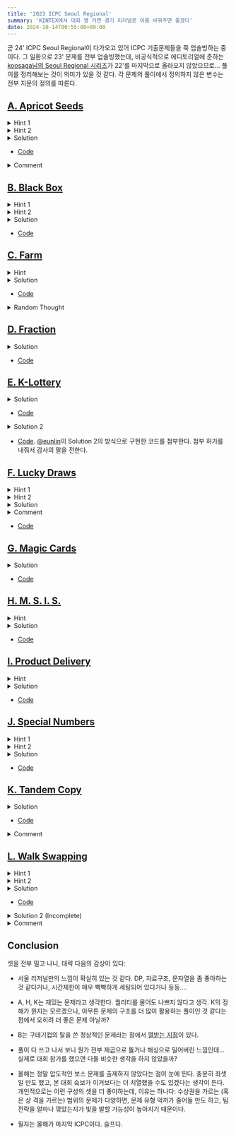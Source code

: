 ```yaml
---
title: '2023 ICPC Seoul Regional'
summary: 'KINTEX에서 대회 열 거면 경기 리저널로 이름 바꿔주면 좋겠다'
date: 2024-10-14T00:55:00+09:00
---
```


곧 24' ICPC Seoul Regional이 다가오고 있어 ICPC 기출문제들을 쭉 업솔빙하는 중이다. 그 일환으로 23' 문제를 전부 업솔빙했는데, 비공식적으로 에디토리얼에 준하는 [koosaga님의 Seoul Regional 시리즈](https://koosaga.com/306)가 22'를 마지막으로 올라오지 않았으므로... 풀이를 정리해보는 것이 의미가 있을 것 같다. 각 문제의 풀이에서 정의하지 않은 변수는 전부 지문의 정의를 따른다.

## [A. Apricot Seeds](https://boj.kr/30852)

<details>
<summary>Hint 1</summary>

[이 문제](https://boj.kr/11920)를 먼저 풀고 오자. 정해를 꼭 알아보자.

</details>

<details>
<summary>Hint 2</summary>

편의상 `$s=1$`, `$e=n$`이라고 하자. 쿼리의 답은 `$Ans(s, e, m, 1, r) - Ans(s, e, m, 1, l-1)$`로 구해낼 수 있음을 관찰하자. `$l = 1$`이라면 문제를 어떻게 풀 수 있을까?

</details>

<details>
<summary>Solution</summary>

본 대회에서는 `$0$`솔이었던 문제이고, 난이도 커브도 셋에서 가장 어려운 문제 중 하나로 의도되었을 법하다.
Bubble sort의 성질 중 하나로, 주어진 배열 `$A$`에서 `$k$`번 pass를 진행했을 때의 배열 상태는 다음과 같은 과정으로 구할 수 있음이 알려져 있다:

1. Priority queue (PQ)에 `$A_1$`, `$A_2$`, `$\cdots$`, `$A_{k-1}$`을 insert한다.
2. 이후 `$n-k+1$`번 동안 새로운 원소를 PQ에 넣고, 최소 원소를 하나 제거하는 과정을 반복한다.
3. PQ에 원소가 남아있지 않을 때까지 최소 원소를 제거한다. 이 때 여태까지 PQ에서 제거한 원소들을 순서대로 나열한 것이 곧 배열의 최종 상태이다.

편의상 `$s=1$`, `$e=n$`이라고 가정하자. Hint 2에 따르면 `$l=1$`만 고려해도 된다. 이 과정으로 pass를 `$m$`번 진행했을 때 배열의 변화를 naive한 `$O(nm)$`에서 `$O(n \log m)$`로 개선시켰으나, 쿼리를 처리하기에는 아직 부족하다. 기본적으로 위의 관찰은 `$m$`번 pass를 진행한 이후의 상태를 완벽하게 구해내는데, 문제에서 필요한 것은 어떤 구간의 합이므로, 합만 빠르게 계산해낼 방법이 없을지 생각해보는 것이 자연스럽다. 

먼저 `$r+m \leq n$`이라고 하면, `$A_r$`은 PQ에 `$A_{r+m}$`까지 insert한 시점에 빠져나오는 원소가 된다. 즉, 이 시점에 최종 상태에서의 `$A_1$`, `$\cdots$`, `$A_r$`과 PQ에 들어있는 원소를 모으면 초기 배열의 `$A_1$`, `$\cdots$`, `$A_{r+m}$`를 모은 집합과 같다. 이 때 PQ에 남아 있는 원소는 `$A_1$`, `$\cdots$`, `$A_{r+m}$`들 중 가장 큰 `$m$`개의 원소라는 것이 주요한 관찰이다. 증명은 귀류법. 제일 큰 `$m$`개의 원소가 PQ에 들어온 이후 빠지려면 어떤 `$m+1$`개 수 중 최소인 시점이 존재해야 하는데, `$A_r$`까지만 확정한 상태이므로 그것이 불가능. 또한 `$r+m > n$`이면, PQ에 남아 있는 원소는 전체 배열 중에서 가장 큰 원소 몇 개이다.

그러므로 이 문제는 다음 쿼리를 빠르게 처리할 수 있다면 해결된다: `$(s, e, k)$`에 대해, `$A[s,e]$` 부분수열에서 가장 작은 원소 `$k$`개의 합을 구하라. 시각적으로 상황을 생각해보면, 모든 `$A_i$`를 좌표평면 상에 `$(i, ord_i)$` 점으로 표현하는데, 여기서 `$ord_i$`는 `$A_i$`번째 원소가 `$A$`들 중에서 몇 번째로 작은 원소인지 나타내는 값이다. 그러면 `$(s, e, k)$` 쿼리는 직사각형 `$[s, e] \times [1, y]$` 내에 존재하는 점의 개수가 `$k$`개 이상인 최소의 `$y$`를 찾는 문제로 변한다. 그 때 쿼리의 답은 그 직사각형 내에 속한 점들에 대응되는 `$A$` 배열 원소의 값들의 합이다.

여기서 `$s, e$`도 쿼리로 들어오는 값이므로, 위의 상황을 persistent하게 관리할 수 있다면 좋겠다는 motivation을 얻을 수 있다. 그러므로 구간 합을 관리하는 persistent segment tree를 생각해보자. 잠깐만 `$s=1$`이라고 가정하자. 위의 시각화에서, `$x$`축이 일종의 '시간축'이고, `$y$`축은 구간 합 세그의 index를 나타낸다고 하자. 즉, `$e$`번째 세그에서 구간 `$[l, r]$`에 관리되는 값은 `$[1, e] \times [l, r]$` 직사각형 내의 점의 개수와, 그 점에 대응되는 `$A$` 원소의 합이다. `$y$`는 기본적으로 binary search로 빠르게 알아낼 수 있는 변수이며, `$e$`번째 세그 위에서 walking 테크닉을 써서 `$O(\log n)$`에 알아낼 수 있다. 동시에 우리가 궁금한 값인 각 점에 대응되는 `$A$` 원소의 합도 이 과정에서 동시에 알아낼 수 있다. 그럼 `$s\not=1$`일 때는? Walking을 `$s-1$`번째 세그와 `$e$`번째 세그 위에서 동시에 진행하면 된다. 이해가 안 간다면 아래 코드를 참고해봐도 좋을 듯하다. 시간복잡도는 `$O(n+q) \log n)$`.

</details>

- [Code](https://boj.kr/effe436b3f094dddb3fb213abbb8ec70)

<details>
<summary>Comment</summary>

버블 정렬의 이러한 분석을 활용하는 문제는 [하나](https://atcoder.jp/contests/arc181/tasks/arc181_d)가 더 있다. 꽤 자주 나오는 아이디어 같고, 재밌다.

</details>


## [B. Black Box](https://boj.kr/30853)

<details>
<summary>Hint 1</summary>

당황하지 말자.

</details>

<details>
<summary>Hint 2</summary>

주어진 코드를 해석하면, 처음에 빈 배열이 주어져 있을 때 다음의 쿼리를 `$n$`번 처리하는 것으로 바뀐다. `$(idx, val)$`: `$val$`을 `$idx$` 위치에 삽입한다.
최종 상태를 출력하면 된다. 

</details>

<details>
<summary>Solution</summary>

이 문제의 철학은 뭘까? 모르겠다. Hint 2에 요약된 문제에 대한 해설만 하겠다. 거꾸로 생각해보자. 마지막 쿼리는 삽입한 이후에 그 원소의 위치가 변할 일이 없으므로, 최종 상태에서 그 원소의 위치를 쿼리만 보고 바로 확정할 수 있다. 이러한 관찰에 힘입어, 쿼리를 거꾸로 처리할 수 없을까? 즉, 몇 개의 원소의 '최종 상태에서의 위치'가 이미 정해져 있을 때, 쿼리 `$(p, v)$`를 처리하여 `$v$`의 최종 위치 `$p' \geq p$`를 알아낼 수 있을까? (insertion 과정에서 모든 원소의 index는 정의상 단조증가)

최중 위치가 `$p'$`이라고 가정하자. 이것이 의미하는 바는 두 가지이다. 먼저, `$(p, v)$` 이후의 모든 쿼리를 처리하면 `$v$` 앞에 원소가 삽입되는 횟수가 `$p'-p$`번 존재했어야 한다. 두 번째로, `$v$`의 index가 증가하는 횟수는 (거꾸로 봤을 때) 현재 최종 위치를 알고 있는 원소들 중 `$p'$`보다 작은 위치에 놓인 원소의 개수와 동일하다는 것이다. 이 사실은 간단하게 보여진다. `$p'$`보다 작은 위치에 놓이게 될 원소가 `$v$`의 index를 밀지 않았다고 가정하면, `$v$`의 오른쪽에 insert되었다는 뜻이고, 두 원소의 상대적인 위치는 아무리 insert가 더 진행되어도 변하지 않으므로 모순.

그러므로 `$f(p')$`을 `$p'-p$`에서 위치가 결정된 원소들 중 그 위치가 `$p'$` 미만인 것의 개수를 뺀 값으로 정의하자. `$p'$`이 `$1$` 증가할 때 앞의 항은 무조건 `$1$` 증가하나, 뒤쪽 항은 `$0$` 혹은 `$1$`이 증가하므로 `$f$`는 단조증가 함수이다. 위의 논의로부터, 우리는 `$f(p')=0$`인 위치가 올바른 `$p'$`이라는 것을 알고 있다. 따라서 이를 binary search로 찾아주면 된다! `$f(p')=0$`인 `$p'$`이 하나가 아닐 수도 있는데, 이미 최종 위치로 점유된 위치를 또 `$p'$`으로 선택하는 것은 불가능하므로, 이 조건까지 고려하면 항상 하나로 결정된다. 증명은 그냥 `$f$`의 단조성 증명을 잘 생각해보면 알 수 있고, 구현적으로는 그러한 `$p'$` 중 최대인 것을 선택해주면 된다고만 첨언한다.

</details>

- [Code](https://boj.kr/4871900cd59343f38f5518bdff17b82c)


## [C. Farm](https://boj.kr/30854)

<details>
<summary>Hint</summary>

`$y$`좌표가 가장 큰 점을 포함하는 직사각형이 어떻게 생겼어야 할까?

</details>

<details>
<summary>Solution</summary>

주어진 Farm을 '영역'이라고 하자. 입력으로 주어지는 점 `$n$`개를 정점으로 하는 그래프 `$G$`를 생각하자. `$i$`와 `$j$`가 간선으로 이어져 있을 필요충분조건은 `$i$`번 점과 `$j$`번 점을 동시에 덮으면서 영역 내에 완전히 포함되는 직사각형이 없는 것이다. 즉 `$G$`에서 간선으로 연결된 두 정점은 무조건 임의의 해에서 서로 다른 직사각형에 덮여 있어야 한다. 따라서 이론적으로 `$G$`의 coloring 문제를 풀 수 있다면 이 문제를 풀 수 있다.

다만 실제로 이는 매우 어려운 문제이고, 다음 과정을 반복하면 올바른 최적 채색 방법을 얻어낼 수 있음을 보이겠다:

1. 점들을 `$y$`좌표가 큰 순으로 본다. 초기에는 아무 직사각형도 그려져 있지 않다.
2. 점의 위치가 `$(x, y)$`라고 하자. 이 점이 현재 어떤 직사각형으로 덮여 있다면 무시하고 다음으로 넘어간다. 덮여 있지 않다면, 그 점으로부터 양쪽으로 `$x$`축과 평행한 반직선을 영역 경계와 충돌할 때까지 연장하여 그린다. 그 선분이 `$[l, r]$` 범위가 되었다면, 새로운 직사각형 `$[l, r] \times [0, y]$`를 영역에 그린다. 이 직사각형은 이미 그려져 있을 수 있는 다른 직사각형보다 우선한다: 다른 영역과 겹친다면 미리 그려진 영역을 무시하고, 그 영역이 축소되는 것으로 생각한다.

이 과정 도중에 새로운 직사각형을 그리게 되는 점들이 순서대로 `$P_1$`, `$\cdots$`, `$P_t$`로 총 `$t$`개라고 하자. 이 때 임의의 `$1 \leq i < j \leq t$`에 대해 `$P_i$`와 `$P_j$`는 `$G$`에서 무조건 인접해있다. 왜냐하면 `$P_i$`를 볼 때 새로 그려지는 직사각형은 `$P_i$`를 포함하는 최대 폭의 직사각형이기 때문이다. `$P_j$`의 `$y$`좌표는 `$P_i$`의 그것 이하이므로, 이 직사각형에 `$P_j$`가 포함되지 않음과 `$G$`에서 두 점이 인접함이 동치임을 쉽게 확인할 수 있다. 그러므로 `$G$`는 그 subgraph로 `$K_t$`를 포함하고 있으며, 따라서 `$\Delta(G) \geq t$`이다. 또한 이 greedy procedure가 정확히 `$t$`개의 직사각형으로 모든 점을 덮는 해를 제공하게 되므로, 최적해를 찾은 것이다. 그러므로 위의 과정을 set 등의 자료구조로 빠르게 시뮬레이션해주면 ok.

</details>

- [Code](https://boj.kr/fa2c19a1d8d04020933b579567318a57)

<details>
<summary>Random Thought</summary>


- 위의 '직사각형 그리기' 방법을 생각해보면 `$\overline{G}$`는 interval graph가 되는 듯하다. Coloring problem을 풀기 쉬운 이유가 여기에서 기인하는 것일까?


- 개인적으로 이 문제는 풀이를 먼저 믿음으로 짜고, 포스트를 쓸 때가 되어서야 증명을 찾았다. 이 증명을 찾는데는 [이 문제](https://boj.kr/31349)가 살짝의 기여를 했는데... 연관이 있나?

</details>


## [D. Fraction](https://boj.kr/30855)

<details>
<summary>Solution</summary>

열심히 문자들을 입력받아서 파싱해준다... 말고는 할 말이 없다. 입력 조건을 만족하는 데이터 중, 계산 과정에서 통상적인 `$64$`-bit 변수 범위를 넘어가는 [데이터를 만드는 것도 가능한데](https://www.acmicpc.net/board/view/150538), 서울 리저널이니만큼 지문의 output section에 써 있는 코멘트를 믿고 믿음으로 짜도록 하자.

</details>

- [Code](https://boj.kr/d6d183d335da4be7974b5a3dfd00c97d)


## [E. K-Lottery](https://boj.kr/30856)

<details>
<summary>Solution</summary>

그냥 해싱을 써서 문자열 equality 판정을 하는 것이 편하긴 하다. 길이 `$k$`짜리 수열의 relative order 정보는 결국 크기 `$k$`의 permutation이고, 이것도 그 자체로 수열 (문자열)로 해석할 수 있으므로, rolling hash를 적용하면 permutation `$\pi = (\pi_1, \ldots, \pi_k)$`의 hash 값은 `$\sum_{i=1}^{k} \pi_i B^{k-i}$`로 정의하도록 하자.

그러므로 이 문제에서 필요한 작업은, 어떤 수열의 오른쪽 끝에 새로운 수가 추가될 때, 왼쪽 끝의 수를 제거할 때 hash 값의 변화를 관리하는 것이다. 제거는 추가와 비슷하니, 추가만 생각해보자. 수열 `$(a_1, \ldots, a_k)$`의 relative order가 `$(\pi_1, \ldots, \pi_k)$`에서 `$(\pi'_1, \ldots, \pi'_{k+1})$`로 변화하면, hash 값의 변화는 두 개로 연속해서 생각할 수 있다. 기존 hash 값에 `$B$`를 곱한 후, `$\pi'_i = \pi_i + 1$`가 된 `$i$`들에 대해 `$B^{k+1-i}$`를 추가로 hash 값에 더해주는 것이다. 이 작업은 `$i = k+1$`에서만 예외인데, `$\pi'_{k+1}$`은 없다가 새로 생겨나는 값이기 때문이다. 먼저 `$B^{k+1-i}$`들의 합을 어떻게 구할 수 있을까? 이것은 `$a_i$` 값을 index로 사용하는 구간 합 segment tree (혹은 fenwick tree)를 관리함으로서 해결된다. 그 index에 `$B^{k+1-i}$`를 저장해두고, `$\pi'_i$`가 `$\pi_i$`에 비해서 증가하는 `$i$`들은 모두 `$a_i < a_{k+1}$` 조건을 만족함과 동치임을 확인할 수 있으므로, 우리가 필요한 값이 이 세그에서 어떤 구간의 합으로 표현됨을 확인할 수 있다. 또한 `$\pi'_{k+1}$` 값도 필요한데, 이건 위의 세그에서 `$a_i < a_{k+1}$`인 `$i$`의 개수와 같으므로, 각 index에 `$1$`을 저장해뒀다면 정확히 같은 원리로 구할 수 있다.

여기서 `$B^{k+1-i}$`를 저장하는 방법이 살짝 애매할 수 있다. 왜냐하면 수의 추가와 제거를 거치면 `$a_i$`의 수열 내에서의 상대적인 위치는 점점 `$1$`씩 감소하므로, 이 계수가 달라지기 때문이다. 가장 단순한 방법은 구간 곱 update까지 지원하도록 lazy segment tree를 활용하는 것이겠으나, 나는 이걸 짰더니 TLE를 받았다. 아이디어는, 입력으로 주어지는 배열 `$A$`에 대해서 `$A_i$`에 곱해지는 계수가 고정적으로 `$B^{N-i}$`라고 가정하는 것이다. 그러면 내가 위의 방식대로 hash를 구하면, 중간 시점에 필요한 길이 `$K$`짜리 작은 수열의 hash는 어떤 정수 `$t$`에 대해 `$B^{-t}$`를 곱해서 얻어낼 수 있다. 이러면 lazy update가 필요가 없다. 무슨 뜻인지 모르겠다면, 아래 내 코드에서는 L94에서 `real_hsh`라고 정의한 변수가 이와 관련된 로직을 담당하고 있으니 참고.

</details>

- [Code](https://boj.kr/5ae46216e6934d0ebdaf8f2e6ca898e1)

<details>
<summary>Solution 2</summary>

Relative order에 대한 문자열 매칭은 꽤 오래된 떡밥이다. [이 문제](https://www.acmicpc.net/problem/3308), [이 문제](https://www.acmicpc.net/problem/20298), SCPC에서도 나온 것으로 기억하고 있고, [21' Seoul](https://www.acmicpc.net/problem/23576)에서도 출제된 적이 있다! [Cartesian Tree Matching](https://arxiv.org/abs/1905.08974)이라고도 부르는 것 같다. 기본적으로 relative order가 같다는 것을 두 수열이 matching된다라고 정의하게 되면, 이는 equivalence class를 만들기 때문에, failure function을 정의해서 KMP를 수행할 수 있듯이 정확히 같은 원리로 이 문제 세팅에서의 매칭도 가능함을 직관적으로 받아들일 수 있다. 또한 이는 aho-corasick의 원리를 적용하여 multiple pattern도 찾아낼 수 있음을 암시한다. 결론은, 실제로 그렇게 짤 수 있다는 것이다. Open contest에서는 실제로 그러한 솔루션이 나왔던 것으로 기억한다. 굳이 더 알아보고 싶지는 않으니 생략.

</details>

- [Code](https://boj.kr/aa82197247064faaa8b42930397f3566). [@eunlin](https://www.acmicpc.net/user/eunlin)이 Solution 2의 방식으로 구현한 코드를 첨부한다. 첨부 허가를 내줘서 감사의 말을 전한다.


## [F. Lucky Draws](https://boj.kr/30857)
<details>
<summary>Hint 1</summary>

임의의 최적해에서 Draw를 뽑는 위치를 특정한 위치로 제한할 수 있다. 어디일까?

</details>

<details>
<summary>Hint 2</summary>

우선 문제를 `$O(kn^2)$`에 해결하는 방법을 생각해보자.

</details>

<details>
<summary>Solution</summary>

`$n$`개의 구간이 수직선 상에 그려져 있고, `$K$`개의 위치를 선택하여 최대한 많은 구간이 선택되게 하는 문제이다. 우선적으로 할 관찰은, 선택하는 위치는 전부 구간의 오른쪽 끝들로만 제한해도 ok라는 점이다. 그렇지 않은 최적해를 하나 생각했을 때, 어떤 구간의 오른쪽 끝이 아닌 지점을 선택했다면, 이를 오른쪽으로 쭉 당기자. 어떤 구간의 오른쪽 끝에 닿는 순간 멈춘다고 생각하면, 새로운 구간의 왼쪽 끝으로 진입하게 될지언정, 최소한 겹치는 구간의 개수가 줄어들진 않는다. 이건 꽤 직관적이니 이 정도로 설명을 줄인다.

선택의 가짓수를 유한한 개수로 제한했으므로, DP를 생각해보자. 가장 자명한 dp는 다음과 같다. 구간들의 오른쪽 끝들을 모아서 `$x_1 \leq \ldots \leq x_n$`라고 두자. `dp[k][i]`를 `$x_i$`를 '마지막으로' 선택한 것을 포함하여 앞에서 총 `$k$`개의 위치를 선택했을 때, 최대로 선택할 수 있는 구간의 개수로 정의하자. 즉 위치 선택을 왼쪽에서 오른쪽으로 해 나가는 dp이다. 이 경우, 다음의 `cost[a][b]`를 정의하면 dp 전이식도 완성할 수 있다. `cost[a][b]`를 어떤 구간이 `$[l, r]$`일 때, `$x_a < l$`이고 `$r \leq x_b$`를 만족하는 구간의 개수이다. 그러므로 전이식은,
`$$ dp[k][i] = \max_{k-1 \leq j \leq i-1} (dp[k-1][j] + cost[j][i]). $$`

이 dp를 깡으로 계산하려면 `$O(kn^2)$`이 걸린다. 여기서의 핵심 관찰은, `$-cost[][]$`가 monge array라는 것이다 (부호에 주의). 따라서 [Divide and Conquer DP optimization](https://koosaga.com/242)의 `$2$`번 항목을 참고하라. Monge array인 것에 대한 증명은, 시각화로 간단하게 해결된다. 구간 `$n$`개를 좌표평면에 점으로 표현하는데, 구간이 `$[l, r]$`이면 `$(l, r)$`로 표기하는 식이다. 이렇게 되면, `cost[a][b]`는 `$[x_a+1, x_b] \times [x_b, INF]$` 직사각형 영역 내에 존재하는 점의 개수가 된다. Monge array의 정의를 따라 `$4$`개의 직사각형 영역을 그려 보면 손쉽게 증명 가능.

따라서 남은 과정은 `cost[][]` 배열을 계산하는 과정인데, 위의 시각화를 그대로 가져오자. `$r=n..1$`에 대해, `cost[*][r]`을 한 번에 전부 계산할 것이다. 점 (구간)을 `$r$`이 감소하는 방향으로 추가한다고 생각하면, 좌표평면에서 `$y$`좌표가 감소하는 방향으로 점을 sweeping하면서 `cost[][]`를 계산할 수 있음을 알 수 있다. 잘 모르겠다면 코드의 L58-L73 부분을 참고.

</details>

<details>
<summary>Comment</summary>

거의 비슷하지만 살짝 더 어려운 문제로는 [이것](https://boj.kr/10863)이 있다.

</details>

- [Code](https://boj.kr/928cbe36eec549d287f8d6e7f7365807)


## [G. Magic Cards](https://boj.kr/30858)

<details>
<summary>Solution</summary>

모든 수 `$1 \leq x \leq N$`에 대해, 각 수가 `$K$`개의 카드에 포함되어 있는지 여부를 나타낸 길이 `$K$`의 이진 문자열 `$S_x$`를 전부 `$O(K(M+N))$` 시간에 만들 수 있음이 자명하다. 이제 쿼리로 들어오는 문자열을 위의 `$K$`개의 문자열들 중에서 찾아주면 된다. 이것을 쉽게 하기 위해, set이나 map에 넣고 있든, vector에 넣고 정렬해서 binary search를 하든 알아서 하면 된다. 카드가 없는 경우, 중복된 경우에도 답이 NO이다.

</details>

- [Code](https://boj.kr/77c2e67c3366424ba5749ed206143f3b)


## [H. M. S. I. S.](https://boj.kr/30859)

<details>
<summary>Hint</summary>

어떤 열이 두 행 모두에서 MSIS에 포함되는 것은 아니라고 하자. 이 열은 최적해에 어떻게 영향을 주는가?

</details>

<details>
<summary>Solution</summary>

핵심적인 관찰은 어떤 열이 두 행 모두에서 MSIS에 포함되지 않을 때, 최소한 이 열에서 둘 중 큰 수는 반드시 최적해에 기여할 수 있게 만들 수 있다. MSIS에 두 행이 모두 포함되는 열들을 모은 다음에, 그렇지 않은 열들을 적절한 위치에 하나씩 끼워넣는 것이다. 이 끼워넣는 작업에서 고려할 행이 하나밖에 없기 때문에 항상 가능하다. 이는 그러한 열에서 얻을 수 있는 점수의 최대치를 항상 얻을 수 있음과 동치이므로, 이들은 다른 열들과 완전히 독립적으로 취급할 수 있다.

두 행이 모두 MSIS에 포함되는 열들만 모으면, LIS를 구하는 상황과 거의 유사함을 알 수 있다. 이 정도까지만 생각해도 dp를 만들기에 충분하다. 한 쪽 행을 기준으로 열들을 정렬해두자. 이렇게 했을 때 열들에 쓰인 수가 `$(a_i, b_i)$`이고 `$a_1 \leq \ldots \leq a_n$`이라고 하자.`$dp[i]$`를 정의하는데, 이는 `$i$`번째 열을 MSIS에 두 행이 전부 포함되는 열로 선택했을 때, `$1$`번째부터 `$i$`번째 열들로 구성 가능한 최댓값이다. 그러므로 `dp[]` 전이식은 꽤 단순하다:
`$$ dp[i] = \min_{0 \leq j < i, b[j]<b[i]} dp[j] + \sum_{k=j+1}^{i-1} \max(a_k, b_k) + (a_i + b_i). $$`

`$dp[n]$`이 곧바로 문제의 답은 아닐 수 있음을 유의하자. 시간복잡도는 `$O(n^2)$`이다.

</details>

- [Code](https://boj.kr/5c0e9ebad54e4234a682548275de42bf)


## [I. Product Delivery](https://boj.kr/30860)

<details>
<summary>Hint</summary>

모든 `$1 \leq i \leq n$`에 대해 `$l_i = m_i$`인 상황에서는 문제를 어떻게 풀 수 있을까?

</details>

<details>
<summary>Solution</summary>

모든 `$l_i = m_i$`일 때부터 생각해보자. Difference array `$d_i = l_{i+1}-l_i$`를 생각해보자. 한 번 product를 배달하는 과정은, `$d$` 배열에서 연속한 구간을 골라 구간에 포함되는 칸의 값을 임의로 `$0$` 이상의 값을 뺄 수 있는 것과 같다. 단 product가 배달되는 마지막 지점에 대해서는 `$d$` 배열의 값이 반대로 증가하며, 그 지점이 `$n$`번째 칸이라면 이 과정은 생략된다. (특히 그 증가분은 앞의 구간에서 내가 뺀 값의 합이지만, 이건 문제풀이에 중요하진 않다) 중요한 것은, 내가 한 번 product를 배달할 때 `$d$`에 음수 값이 써 있다면 이를 최대 `$1$`개까지만 `$0$` 이상으로 만들 수 있다는 것이다. Product를 전부 올바르게 배달했다면 `$d$` 배열의 값이 전부 `$0$`이 된다는 뜻이므로, 최소한 초기 `$d$` 배열의 음수 개수만큼은 배달이 필요하다. 또한, 정확히 그 횟수만큼만 product를 배달할 수 있다. 방법은 맨 뒤부터, `$l_k \leq \ldots \leq l_{n-1} \leq l_n$`이 되는 최소의 `$k$`를 찾은 다음 `$k$`번째 지점부터 `$n$`번째 지점에 product를 배달하는 과정을 반복한다. 이러면 정확히 초기 `$d$` 배열에서 음수인 지점을 기준으로 그 앞뒤는 한꺼번에 product가 배달되게 된다.

그렇다면 본 문제를 어떻게 풀 수 있을까? 우선, 위의 greedy 과정을 직관적으로 이해해야 한다. `$n$`번째 지점은 받을 수 있는 만큼 product를 받아놓는 게 좋다. Capacity가 증가한다고 해서 product를 배달 못 할 일은 없기 때문이다. 그 다음으로, `$l_{n-1} \leq m_n \leq m_{n-1}$`이라고 가정하자. 이러면 `$n-1$`번째 지점에서도 최대한 많이 받되, `$n$`번째 지점보다는 많이 받지 않을 수 있는 `$m_n$`만큼을 받는 것이 좋다. `$m_{n-1} < m_n$`이라면 `$m_{n-1}$`개를 받아 가능한 한 최대로 받으며, 반대로 `$m_n < l_{n-1}$`이면 어떻게 해도 product를 배달하는 횟수가 한 번 더 필요하므로, 이제 이 뒤쪽은 무시해도 되며, 다시 가능한 최대인 `$m_{n-1}$`을 배달받는 것이 좋다. 즉, 정리하자면 모든 지점이 받을 product의 개수를 거꾸로 결정해나간다. 현재 지점이 받는 product 개수는 바로 앞 지점 이하로 받으면서, 낮춰야 한다면 최대한 덜 낮추고, 어떻게 해도 뒤 지점보다 product를 많이 받아야 한다면 아예 받을 수 있는 최대로 받아 버린다. 

이 전략이 최적인 이유는, 어떤 최적해에서 뒤쪽 지점 이하로 받을 수 있는데도 그러지 않고 뒤쪽 지점 초과로 product를 받아버린 경우, 이 '횟수'를 아껴서 더 앞쪽에서 이러한 사태가 발생할 때 이 '아낀 횟수'를 써 버러는 것이 항상 더 좋기 때문이다. 이 '횟수'를 쓰게 되면, 그 즉시 횟수를 사용한 지점에서 받을 수 있는 최대 product를 받을 수 있기 때문. 너무 대충 서술했는데, 애초에 이 셋에서 `$2$`~`$3$`번째로 쉬운 위치의 문제였던 만큼 그냥 이 정도로 마친다. ([사실 그리디 문제들은 풀이 쓰기가 너무 어렵다](https://sharaelong.com/posts/gold-i-greedy-compilation-list))

</details>

- [Code](https://boj.kr/1521baa4026b45e68b0731aa1f92a350)


## [J. Special Numbers](https://boj.kr/30861)

<details>
<summary>Hint 1</summary>

`$L=1$`일 때만 문제를 풀 수 있어도 된다.

</details>

<details>
<summary>Hint 2</summary>

`$L=1$`이고, 어떤 음이 아닌 정수 `$t$`에 대해 `$R=10^t-1$`라고 하자. 어떻게 문제를 풀 수 있을까?

</details>

<details>
<summary>Solution</summary>

`$L$`과 `$R$`이 `$10^{20}$`이라는 특이한 제한을 가지고 있으나, 이건 사실 길이 `$20$`짜리 문자열을 준 것과 거의 비슷한 상황이다. 보통 이러한 유형의 dp를 [Digit DP](https://usaco.guide/gold/digit-dp)라고 부르는 것 같다. 그러므로 꽤나 기계적으로 문제풀이를 진행할 수 있다. `$dp[k][n][lz]$`라는 dp를 정의하자. `$[0, n]$` 범위의 정수 중 `$k$`-special인 것의 개수를 의미하되, `$lz$`가 `true`이면 이 범위 내의 모든 수를 `$n$`의 `$10$`진 길이로 leading zero를 붙여서 연장한 수들로 `$k$`-special 판정을 할 것이며, `false`라면 일반적인 정수 표현으로 판정을 진행한다. 또한 `$lz$`가 `false`이면 `$0$`은 임의의 `$k$`에 대해 `$k$`-special에 포함되지 않는 셈칠 것이다.

전이식을 고려하자. 먼저 `$dp[k][n][0]$`을 생각한다. `$n$`이 주어지면, `$n$`의 맨 앞 자리(most significant)를 생각하자. 이 값이 `$x$`일 때, 맨 앞 자리를 `$1 \leq y < x$`로 하는 수는, 그 뒤의 `$len(n)-1$`개의 수로 가능한 값이 `$00 \ldots 0$`부터 `$99 \ldots 9$`가 전부 가능하므로, 남은 자릿수를 올바르게 채우는 방법은 `$dp[k / \gcd(k, y)][10^{len(n)-1}-1][1]$`이다. 맨 앞 자리가 `$x$`와 같으면, 위와 비슷하지만 고려해야 하는 수 범위 제한이 `$n$`의 맨 앞 자리를 제외한 수로 바뀐다. 즉 `$n = \overline{xn'}$`으로 두면, 경우의 수는 `$dp[k / \gcd(k, x)][n'][1]$`이 된다. `$dp[k][n][1]$`도 다를 것은 없다. 위의 표기법을 가져오면, `$y = 0$`일 수도 있다는 것이 차이점이다.

그러므로 모든 parameter들을 key로 갖는 map을 선언하여 메모이제이션을 해 주면 문제를 빠르게 해결할 수 있다. 이러면 상태가 종국에 너무 많아져서 시간 안에 돌지 않는 것이 아닌가 할 수 있는데, 사실 상태가 얼마 안 생긴다. 먼저 `$k$`를 생각하면, 앞으로 발생하는 모든 `$k$`는 입력으로 주어지는 `$k_0$`의 약수뿐이며, 또한 소인수분해를 생각하면 `$2, 3, 5, 7$`의 지수부만 변하는 것이 전부이다. 항상 `$x$`, `$y$`는 `$9$` 이하의 음이 아닌 정수이기 때문이다. 또한 `$n$`에 들어가는 입력도 가능한 경우의 수가 얼마 없다. `$y < x$`라면 항상 다음 상태가 `$10^t - 1$` 꼴만 가능하며, `$y=x$` 방향 전이는 입력으로 주어진 `$R$`의 자릿수를 맨 앞에서 몇 개 자른 것밖에 없기 때문이다. 따라서 제법 빠르게 작동할 것으로 예상할 수 있다. 최종 답은, `$dp[k][R][0]-dp[k][L-1][0]$`이다.

</details>

- [Code](https://boj.kr/b99c4815c05e4736a97696af0cefa90c)


## [K. Tandem Copy](https://boj.kr/30862)

<details>
<summary>Solution</summary>

문제에서 주어진 목표 문자열을 `$t = t_1 t_2 \ldots t_m$`, 시작 문자열을 `$s = s_1 s_2 \ldots s_n$`이라고 하자. 어떤 문자열 `$A$`를 문제에서 정의된 두 가지 copy operation으로 `$B$`를 포함하는 문자열로 만들 수 있다면, `$A$`를 substring (consecutive)으로 갖는 모든 문자열 `$A'$`로 `$B$`를 포함하도록 만들 수 있다. 따라서 다음 dp 정의가 well-defined이다: `$dp[i][j][0/1]$`는 `$s_k \ldots s_i$`에서 `$s_i$`를 최소한 한 번은 활용하여 `$t_1 \ldots t_j$`를 만들 수 있는 최대의 `$k$`로 정의한다. 이 때 `$s[k..i]$`로 `$t[1..j]$`를 포함하는 문자열이 만들어졌을 때, 마지막 글자가 `$s_{i-1}$`이면 세 번째 인자가 `$0$`이고, `$s_i$`이면 `$1$`이다. 또한 초깃값은 `$dp[i][0][*] = i$`로 정의한다.

`$dp[i][j][*]$`의 전이식을 생각해보자. `$s[k..i]$`로 `$t[1..j]$`를 만들었다고 하면, 이들을 어떤 방식으로 copy를 했든지 간에, 모든 `$s_{i-2}$`는 임의의 `$s_i$`보다 왼쪽에 나타난다. Copy가 인접한 문자들 간에만 일어나기 때문에, 모든 `$s_{i-2}$`는 오른쪽에서 최소한 하나의 `$s_{i-1}$`이 위치하고, 반대로 `$s_i$`는 최소한 하나의 `$s_{i-1}$`이 왼쪽에 위치하게 되기 때문이다. 따라서 `$s_i$`도 `$t[1..j]$` 중 어딘가에 대응시켜야 한다는 조건까지 고려하면, `$t_j$`에 대응시킬 문자는 `$s_{i-1}$`나 `$s_i$`뿐이며, 이것이 dp의 세 번째 인자가 binary value로 설정된 이유이다. Copy 이후 `$s_i$`로 문자열이 끝난다고 하면, 가능성이 `$3$`가지이다.

1. `$s_i$`가 전혀 복사되지 않음. 이 경우 `$s_i = t_j$`이여야만 하며, 그러므로 `$dp[i][j][0]$`은 이 케이스를 고려하면 안 된다. 남은 subproblem은 `$dp[i-1][j-1][1]$`이 된다. `$s_{i-2}$`와 `$s_i$`가 인접할 일은 없으므로 마지막 인자가 `$1$`만 가능하다.
2. `$s_i$`가 한 글자 복사로만 복사됨. 복사한 이후 복사한 글자를 사용하지 않으면 위 케이스와 다를 것이 없으므로, 역시나 `$dp[i][j][0]$`은 이러한 케이스도 고려하면 안 되며, 남은 subproblem은 `$dp[i][j-1][1]$`이 된다. `$s_i = t_j$` 조건도 잊지 말 것.
3. `$s_i$`가 `$s_{i-1}$`와 함께 복사된 적이 있음. `$s_i$`를 한 번은 활용해야 하므로 복사된 `$s_{i-1}$`을 `$t_j$`와 매칭시킬 때 사용해야 하며, 그러므로 `$s_{i-1} = t_j$`여야 한다. `$dp[i][j][0]$`의 경우 남는 subproblem은 `$dp[i][j-1][*]$`. Subproblem에서는 `$s_i$`로 끝나건 `$s_{i-1}$`로 끝나건 다 ok임을 유의하자. `$dp[i][j][1]$`의 경우는? `$s_i$`를 복사해서 유의미한 이득을 보려면 복사된 문자를 사용해야 하므로, `$s_i = t_j$`를 서로 매칭시킨 경우이다. 이 경우에도, subproblem은 무슨 문자로 끝나든 다 ok. 따라서 남는 subproblem은 `$dp[i][j-1][*]$`. 또한 `$3$`번 케이스는 사소하지만 중요한 조건이 하나 더 필요하다. 복사를 했다는 것은, `$s_{i-1}$`를 활용했다는 뜻이다. 따라서 `$dp[i][j][*] \leq i-1$`.

최종적으로 답을 구하려면, `$dp[i][m][*]$` 중 유효한 값이 하나라도 있는 경우, 그 `$dp$` 값 중 큰 값을 `$M_i$`라고 하면, `$s[M_i, i]$`는 일종의 minimal한 valid substring이다. 이러한 minimal valid substring들을 전부 구해주면, 임의의 `$1 \leq r \leq n$`에 대해, `$s[k_r..r]$`이 valid한 `$k_r$`을 전부 얻어줄 수 있다. 잘 이해가 안 간다면, 코드의 L29-L30 참조. 또한 이 코드는 toggling으로 메모리를 줄였고, `dp` 배열도 cache hit를 고려하여 순서를 정했다. 본 대회에서는 별 영향이 없었겠으나, BOJ에서는 이를 고려하는 게 유의미한 영향을 준다.

</details>

- [Code](https://boj.kr/cd058e655f9247279088568cecef2ed2)

<details>
<summary>Comment</summary>

구현이 매우 짧지만 생각하기 나름 까다롭다는 점에서, 멋진 문제라고 생각한다. Greedy 풀이도 있다고 들었다. 시간복잡도가 더 작은지는 모르겠다. 위의 풀이에서 언급했듯이, 시작 문자열에서 '인접한 문자가 같지 않다'는 조건을 쓰지 않았으니, 이 조건을 활용한 풀이가 있을 것임을 추정할 수 있고, dp 풀이를 생각해보면 뭔가 그리디 비슷한 게 될 법하다는 인상을 받기에는 충분한 것 같다.

그리고 이 문제는 데이터가 유독 약한 것 같다. 일단 나는 셀프 저격을 하는데도 성공했고, 이 풀이는 그걸 고친 풀이이다. 또 틀린 건 아니라면 좋겠으며... 혹시 본인의 AC가 의심된다면 질문 게시판에 가서 최대한 셀프 테스트를 해 보자.

</details>


## [L. Walk Swapping](https://boj.kr/30863)

<details>
<summary>Hint 1</summary>

어떤 최적해에서, walk 방향이 도중에 바뀔 수 있는가?

</details>

<details>
<summary>Hint 2</summary>

아무 위치에서나 출발해서 한 쪽 방향으로 `$n-1$`번 swap을 하자. 어떤 일이 일어나는가?

</details>

<details>
<summary>Solution</summary>

여기서는 해싱을 사용한 풀이를 설명한다. 해싱은 두 수열이 같은지 판단하기 위해서만 사용한다. 최적해에서는 방향을 바꾸는 것이 존재할 수 없음을 쉽게 관찰할 수 있다. 따라서 최적해는 항상 어떤 지점에서 출발하여 한 쪽 방향으로 계속 이동하는 것이다. 또한 임의의 위치에서 시작하여 한 쪽 방향으로 `$n-1$`번 walk를 하면, 전체 수열이 초기 수열과 비교했을 때 시계 또는 반시계 방향으로 한 칸 shift된 것과 같아짐을 확인할 수 있다. 당연히 `$n(n-1)$`번 walk를 하면 상태가 원상복구된다.

그러므로 up to rotation으로 상태가 같은 것을 제외하고 나면, 우리가 유효하게 고려해야 하는 `$($`walk 시작점, walk 횟수`$)$`의 가능성은 얼마 없다. 시작점도 `$n$`개이고, walk 횟수는 `$1$`부터 `$n-2$`까지이기 때문이다. 또한 각각은 한 원소를 원-수열에서 빼낸 다음, 임의의 위치에 집어넣는 행동과 대응되므로, rolling hash를 사용한다면 이러한 모든 상태들마다의 hash 값도 prefix sum 등으로 `$O(1)$`에 전부 구해볼 수 있다! 전체 풀이를 다시 정리해보자. Up to rotation으로 두 수열이 상태가 같은지 알아보고 싶으니, 반대로 최종 상태의 가능한 회전 `$n$`가지의 hash 값을 전부 계산해뒀으면, 초기 상태에서 원소 하나를 들어서 다른 위치에 삽입한 수열의 hash 값이 그 `$n$`가지 중에 존재한다면 올바른 walk를 발견한 것이 된다. 따라서 총 `$n^2$`가지의 시행마다 `$n$`개의 hash 값 후보를 봐야 하므로, 시간복잡도는 `$O(n^2 \log n)$`. 참고로, 최종 상태가 회전에 대해 대칭성을 가지고 있다면, `$n$`종류의 회전 중 서로 다른 값이 `$n$`개 나오는 것은 아닐 수 있다. 따라서 내가 선택한 회전의 방향성을 고려하여, 어떤 hash 값을 얻는 최소 회전만을 최적해의 후보로 사용해야 한다.

여기까지는 기본적으로 난이도가 어렵지 않은데, 다만 최소한 BOJ에서는 시간 제한 안에 도는 코드를 짜기 좀 힘들 것이다. 한 가지 관찰을 더 하면, walk의 방향을 시계/반시계 방향 모두 고려할 필요 없이 한 쪽만 고려해도 된다. 왜냐하면 walk swap을 `$n(n-1)$`번 하면 다시 수열이 원상복귀되기 때문에, 시계 방향으로의 `$k$`번 walk swap은 반시계 방향으로 `$n(n-1)-k$`번 walk swap한 것과 같다. 따라서 한쪽 방향만 고려할 때, valid한 walk를 찾을 때마다 반대쪽이 더 짧은 walk인지 확인해주도록 하자. 아래 코드가 이를 구현한 것이다.

아래 첨부한 코드는 꽤나 시간이 빡빡하게 도는데, rolling hash에서 할 수 있는 최적화가 하나 더 존재한다. `$MOD$`를 `$2^{61}-1$` (소수이다)로 사용하면, `$2$`의 거듭제곱에 아주 가깝다는 성질 때문에 나머지 연산을 비트 연산과 덧셈 여러 번 정도로 바꾸는 방법이 있다. (물론 `$MOD$`가 상수라면 컴파일러가 기본적인 최적화를 해주기는 할 텐데, `__int128` type에서도 잘 되는지는 모르겠다. godbolt에 돌려보니 상당히 바이너리가 길어서 최적화를 끼얹은 것인지는 파악하지 못 했다.

</details>

- [Code](https://boj.kr/f6b41cce59854c9580ceb5420461a630)

<details>
<summary>Solution 2 (Incomplete)</summary>

`$O(n^2)$`에 풀리는 다른 풀이도 있다고 들었다. 이건 정확히 모르는데, 대략 이론적으로 가능할 것 같다는 감은 있다. `$n-1$`번 walk swap을 하면 전체 수열이 한 칸 회전한 것과 같은 효과를 내므로, 올바른 walk가 총 `$(n-1)t + r$`번 walk swap을 시행했다고 하자. 모든 `$t=[0, n-1]$`에 대해, 각 `$t$`마다 `$O(n)$` 시간에 가능한 walk를 전부 탐색하는 풀이이다. `$t$`를 고정하고 나면 최종 상태를 반대 방향으로 `$t$`번 회전시킨 상태를 생각했을 때, 이것은 초기 수열에서 하나의 수를 빼낸 다음 다른 위치에 삽입하는 행동으로 만들어지는 상태여야 한다. 그러므로, 두 수열을 비교해서 처음으로 다른 문자가 등장하는 순간은, 내가 원소를 뺀 위치 / 원소를 삽입한 위치 둘 중 하나와 연관이 생기게 된다. 즉 수열의 모든 원소가 같은 게 아니고서야, 웬만해서는 가능한 `$r$`의 후보가 (정확히는 '중요한' `$r$`이) `$O(1)$` 수준일 것으로 추정할 수 있다. 이러한 직관 아래, 케이스를 잘 나눠서 생각하면 각각이 꽤 쉽게 풀릴 것으로 생각한다.

</details>

<details>
<summary>Comment</summary>

본 대회에서의 환경은 BOJ보다 빠른 환경이었다는 것이 정설인 것 같고, 실제로 해싱 풀이를 짜서 맞은 팀이 있었다. `$O(n^2)$` 풀이가 있는 만큼 해싱이 정해가 아닐 가능성도 있을 것 같은데 (해싱이 대회의 공식적인 솔루션이어도 되는가에 대해서 생각해볼 수도 있으나... 나는 이 주제에 대해 별 생각이 없다), `$O(n^2)$` 풀이를 내면 굳이 `$n = 10^4$`로 제한을 거는 서울 리저널의 특성을 고려했을 때 (물론 보통 상수가 매우 작을 것임을 쉽게 추정 가능하긴 하다) '해싱을 빠르게 구현할 수 있으면 맞게 하자'가 제일 합리적인 추정 아닐까?

</details>


## Conclusion

셋을 전부 밀고 나니, 대략 다음의 감상이 있다:

- 서울 리저널만의 느낌이 확실히 있는 것 같다. DP, 자료구조, 문자열을 좀 좋아하는 것 같다거나, 시간제한이 매우 빡빡하게 세팅되어 있다거나 등등....

- A, H, K는 재밌는 문제라고 생각한다. 퀄리티를 물어도 나쁘지 않다고 생각. K의 정해가 뭔지는 모르겠으나, 아무튼 문제의 구조를 더 많이 활용하는 풀이인 것 같다는 점에서 오히려 더 좋은 문제 아닐까?

- B는 구데기컵의 탈을 쓴 정상적인 문제라는 점에서 [열받는 지점](https://www.youtube.com/watch?v=dQw4w9WgXcQ)이 있다.

- 풀이 다 쓰고 나서 보니 뭔가 전부 제곱으로 뚫거나 해싱으로 밀어버린 느낌인데... 실제로 대회 참가를 했으면 다들 비슷한 생각을 하지 않았을까?

- 올해는 정말 압도적인 보스 문제를 출제하지 않았다는 점이 눈에 띈다. 충분히 좌셋일 만도 했고, 본 대회 슼보가 이거보다는 더 치열했을 수도 있겠다는 생각이 든다. 개인적으로는 이런 구성의 셋을 더 좋아하는데, 이유는 하나다: 수상권을 가르는 (혹은 상 격을 가르는) 범위의 문제가 다양하면, 문제 유형 억까가 줄어들 만도 하고, 팀 전략을 얼마나 깎았는지가 빛을 발할 가능성이 높아지기 때문이다.

- 필자는 올해가 마지막 ICPC이다. 슬프다.


